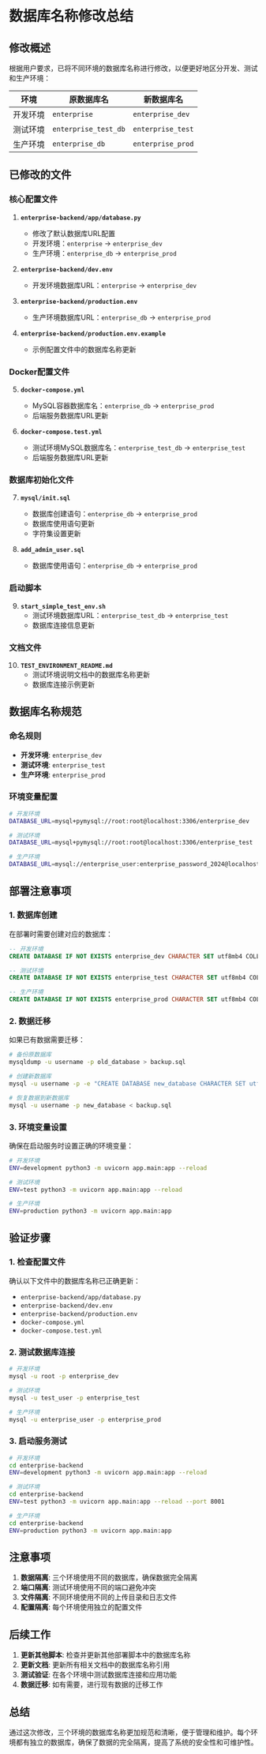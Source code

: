 # 数据库名称修改总结

## 修改概述

根据用户要求，已将不同环境的数据库名称进行修改，以便更好地区分开发、测试和生产环境：

| 环境 | 原数据库名 | 新数据库名 |
|------|------------|------------|
| 开发环境 | `enterprise` | `enterprise_dev` |
| 测试环境 | `enterprise_test_db` | `enterprise_test` |
| 生产环境 | `enterprise_db` | `enterprise_prod` |

## 已修改的文件

### 核心配置文件

1. **`enterprise-backend/app/database.py`**
   - 修改了默认数据库URL配置
   - 开发环境：`enterprise` → `enterprise_dev`
   - 生产环境：`enterprise_db` → `enterprise_prod`

2. **`enterprise-backend/dev.env`**
   - 开发环境数据库URL：`enterprise` → `enterprise_dev`

3. **`enterprise-backend/production.env`**
   - 生产环境数据库URL：`enterprise_db` → `enterprise_prod`

4. **`enterprise-backend/production.env.example`**
   - 示例配置文件中的数据库名称更新

### Docker配置文件

5. **`docker-compose.yml`**
   - MySQL容器数据库名：`enterprise_db` → `enterprise_prod`
   - 后端服务数据库URL更新

6. **`docker-compose.test.yml`**
   - 测试环境MySQL数据库名：`enterprise_test_db` → `enterprise_test`
   - 后端服务数据库URL更新

### 数据库初始化文件

7. **`mysql/init.sql`**
   - 数据库创建语句：`enterprise_db` → `enterprise_prod`
   - 数据库使用语句更新
   - 字符集设置更新

8. **`add_admin_user.sql`**
   - 数据库使用语句：`enterprise_db` → `enterprise_prod`

### 启动脚本

9. **`start_simple_test_env.sh`**
   - 测试环境数据库URL：`enterprise_test_db` → `enterprise_test`
   - 数据库连接信息更新

### 文档文件

10. **`TEST_ENVIRONMENT_README.md`**
    - 测试环境说明文档中的数据库名称更新
    - 数据库连接示例更新

## 数据库名称规范

### 命名规则
- **开发环境**: `enterprise_dev`
- **测试环境**: `enterprise_test`
- **生产环境**: `enterprise_prod`

### 环境变量配置
```bash
# 开发环境
DATABASE_URL=mysql+pymysql://root:root@localhost:3306/enterprise_dev

# 测试环境
DATABASE_URL=mysql+pymysql://root:root@localhost:3306/enterprise_test

# 生产环境
DATABASE_URL=mysql://enterprise_user:enterprise_password_2024@localhost:3306/enterprise_prod
```

## 部署注意事项

### 1. 数据库创建
在部署时需要创建对应的数据库：

```sql
-- 开发环境
CREATE DATABASE IF NOT EXISTS enterprise_dev CHARACTER SET utf8mb4 COLLATE utf8mb4_unicode_ci;

-- 测试环境
CREATE DATABASE IF NOT EXISTS enterprise_test CHARACTER SET utf8mb4 COLLATE utf8mb4_unicode_ci;

-- 生产环境
CREATE DATABASE IF NOT EXISTS enterprise_prod CHARACTER SET utf8mb4 COLLATE utf8mb4_unicode_ci;
```

### 2. 数据迁移
如果已有数据需要迁移：

```bash
# 备份原数据库
mysqldump -u username -p old_database > backup.sql

# 创建新数据库
mysql -u username -p -e "CREATE DATABASE new_database CHARACTER SET utf8mb4 COLLATE utf8mb4_unicode_ci;"

# 恢复数据到新数据库
mysql -u username -p new_database < backup.sql
```

### 3. 环境变量设置
确保在启动服务时设置正确的环境变量：

```bash
# 开发环境
ENV=development python3 -m uvicorn app.main:app --reload

# 测试环境
ENV=test python3 -m uvicorn app.main:app --reload

# 生产环境
ENV=production python3 -m uvicorn app.main:app
```

## 验证步骤

### 1. 检查配置文件
确认以下文件中的数据库名称已正确更新：
- `enterprise-backend/app/database.py`
- `enterprise-backend/dev.env`
- `enterprise-backend/production.env`
- `docker-compose.yml`
- `docker-compose.test.yml`

### 2. 测试数据库连接
```bash
# 开发环境
mysql -u root -p enterprise_dev

# 测试环境
mysql -u test_user -p enterprise_test

# 生产环境
mysql -u enterprise_user -p enterprise_prod
```

### 3. 启动服务测试
```bash
# 开发环境
cd enterprise-backend
ENV=development python3 -m uvicorn app.main:app --reload

# 测试环境
cd enterprise-backend
ENV=test python3 -m uvicorn app.main:app --reload --port 8001

# 生产环境
cd enterprise-backend
ENV=production python3 -m uvicorn app.main:app
```

## 注意事项

1. **数据隔离**: 三个环境使用不同的数据库，确保数据完全隔离
2. **端口隔离**: 测试环境使用不同的端口避免冲突
3. **文件隔离**: 不同环境使用不同的上传目录和日志文件
4. **配置隔离**: 每个环境使用独立的配置文件

## 后续工作

1. **更新其他脚本**: 检查并更新其他部署脚本中的数据库名称
2. **更新文档**: 更新所有相关文档中的数据库名称引用
3. **测试验证**: 在各个环境中测试数据库连接和应用功能
4. **数据迁移**: 如有需要，进行现有数据的迁移工作

## 总结

通过这次修改，三个环境的数据库名称更加规范和清晰，便于管理和维护。每个环境都有独立的数据库，确保了数据的完全隔离，提高了系统的安全性和可维护性。 